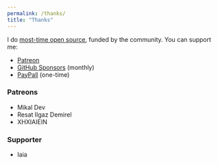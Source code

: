 ```yaml
---
permalink: /thanks/
title: "Thanks"
---
```


I do [most-time open source](https://github.com/sponsors/el3um4s), funded by the community. You can support me:

- [Patreon](https://www.patreon.com/el3um4s)
- [GitHub Sponsors](https://github.com/sponsors/el3um4s) (monthly)
- [PayPall](https://www.paypal.com/paypalme/el3um4s) (one-time)


### Patreons

* Mikal Dev
* Resat Ilgaz Demirel
* XHXIAIEIN

### Supporter

* Iaia
